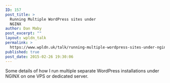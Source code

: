 ```yaml
---
ID: 157
post_title: >
  Running Multiple WordPress sites under
  NGINX
author: Dan Maby
post_excerpt: ""
layout: wpldn_talk
permalink: >
  https://www.wpldn.uk/talk/running-multiple-wordpress-sites-under-nginx
published: true
post_date: 2015-02-26 19:30:06
---
```

Some details of how I run multiple separate WordPress installations under NGINX on one VPS or dedicated server.

<script src="http://pastebin.com/embed_js.php?i=GRJhqnXB"></script>